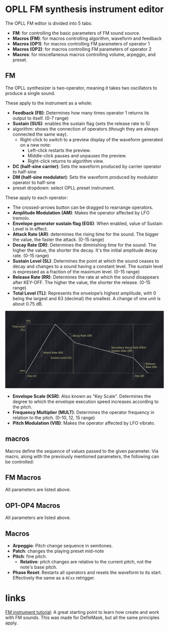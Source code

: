# OPLL FM synthesis instrument editor

The OPLL FM editor is divided into 5 tabs:

- **FM**: for controlling the basic parameters of FM sound source.
- **Macros (FM)**: for macros controlling algorithm, waveform and feedback
- **Macros (OP1)**: for macros controlling FM parameters of operator 1
- **Macros (OP2)**: for macros controlling FM parameters of operator 2
- **Macros**: for miscellaneous macros controlling volume, arpeggio, and preset.

## FM

The OPLL synthesizer is two-operator, meaning it takes two oscillators to produce a single sound.

These apply to the instrument as a whole:
- **Feedback (FB)**: Determines how many times operator 1 returns its output to itself. (0-7 range)
- **Sustain (SUS)**: enables the sustain flag (sets the release rate to 5) 
- algorithm: shows the connection of operators (though they are always connected the same way).
  - Right-click to switch to a preview display of the waveform generated on a new note:
    - Left-click restarts the preview.
    - Middle-click pauses and unpauses the preview.
    - Right-click returns to algorithm view.
- **DC (half-sine carrier)**: Sets the waveform produced by carrier operator to half-sine
- **DM (half-sine modulator)**: Sets the waveform produced by modulator operator to half-sine
- preset dropdown: select OPLL preset instrument.

These apply to each operator:
- The crossed-arrows button can be dragged to rearrange operators.
- **Amplitude Modulation (AM)**: Makes the operator affected by LFO tremolo.
- **Envelope generator sustain flag (EGS)**: When enabled, value of Sustain Level is in effect.
- **Attack Rate (AR)**: determines the rising time for the sound. The bigger the value, the faster the attack. (0-15 range)
- **Decay Rate (DR)**: Determines the diminishing time for the sound. The higher the value, the shorter the decay. It's the initial amplitude decay rate. (0-15 range)
- **Sustain Level (SL)**: Determines the point at which the sound ceases to decay and changes to a sound having a constant level. The sustain level is expressed as a fraction of the maximum level. (0-15 range)
- **Release Rate (RR)**: Determines the rate at which the sound disappears after KEY-OFF. The higher the value, the shorter the release. (0-15 range)
- **Total Level (TL)**: Represents the envelope’s highest amplitude, with 0 being the largest and 63 (decimal) the smallest. A change of one unit is about 0.75 dB.

![FM ADSR chart](FM-ADSRchart.png)

- **Envelope Scale (KSR)**: Also known as "Key Scale". Determines the degree to which the envelope execution speed increases according to the pitch.
- **Frequency Multiplier (MULT)**: Determines the operator frequency in relation to the pitch. (0-10, 12, 15 range)
- **Pitch Modulation (VIB)**: Makes the operator affected by LFO vibrato.

## macros

Macros define the sequence of values passed to the given parameter. Via macro, along with the previously mentioned parameters, the following can be controlled:

## FM Macros

All parameters are listed above.

## OP1-OP4 Macros

All parameters are listed above.

## Macros

- **Arpeggio**: Pitch change sequence in semitones.
- **Patch**: changes the playing preset mid-note
- **Pitch**: fine pitch.
  - **Relative**: pitch changes are relative to the current pitch, not the note's base pitch.
- **Phase Reset**: Restarts all operators and resets the waveform to its start. Effectively the same as a `0Cxx` retrigger.


# links

[FM instrument tutorial](https://www.youtube.com/watch?v=wS8edjurjDw): A great starting point to learn how create and work with FM sounds. This was made for DefleMask, but all the same principles apply.
